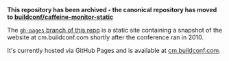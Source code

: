**This repository has been archived - the canonical repository has moved to [buildconf/caffeine-monitor-static][]**

The [`gh-pages` branch of this repo][gh-pages] is a static site containing a snapshot of the website at cm.buildconf.com shortly after the conference ran in 2010.

It's currently hosted via GitHub Pages and is available at [cm.buildconf.com][].

[buildconf/caffeine-monitor-static]: https://github.com/buildconf/caffeine-monitor-static
[gh-pages]: https://github.com/buildconf/caffeine-monitor-static/tree/gh-pages
[cm.buildconf.com]: http://cm.buildconf.com
